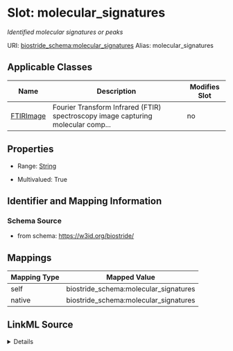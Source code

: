 

# Slot: molecular_signatures 


_Identified molecular signatures or peaks_





URI: [biostride_schema:molecular_signatures](https://w3id.org/biostride/schema/molecular_signatures)
Alias: molecular_signatures

<!-- no inheritance hierarchy -->





## Applicable Classes

| Name | Description | Modifies Slot |
| --- | --- | --- |
| [FTIRImage](FTIRImage.md) | Fourier Transform Infrared (FTIR) spectroscopy image capturing molecular comp... |  no  |






## Properties

* Range: [String](String.md)

* Multivalued: True




## Identifier and Mapping Information






### Schema Source


* from schema: https://w3id.org/biostride/




## Mappings

| Mapping Type | Mapped Value |
| ---  | ---  |
| self | biostride_schema:molecular_signatures |
| native | biostride_schema:molecular_signatures |




## LinkML Source

<details>
```yaml
name: molecular_signatures
description: Identified molecular signatures or peaks
from_schema: https://w3id.org/biostride/
rank: 1000
alias: molecular_signatures
owner: FTIRImage
domain_of:
- FTIRImage
range: string
multivalued: true

```
</details>